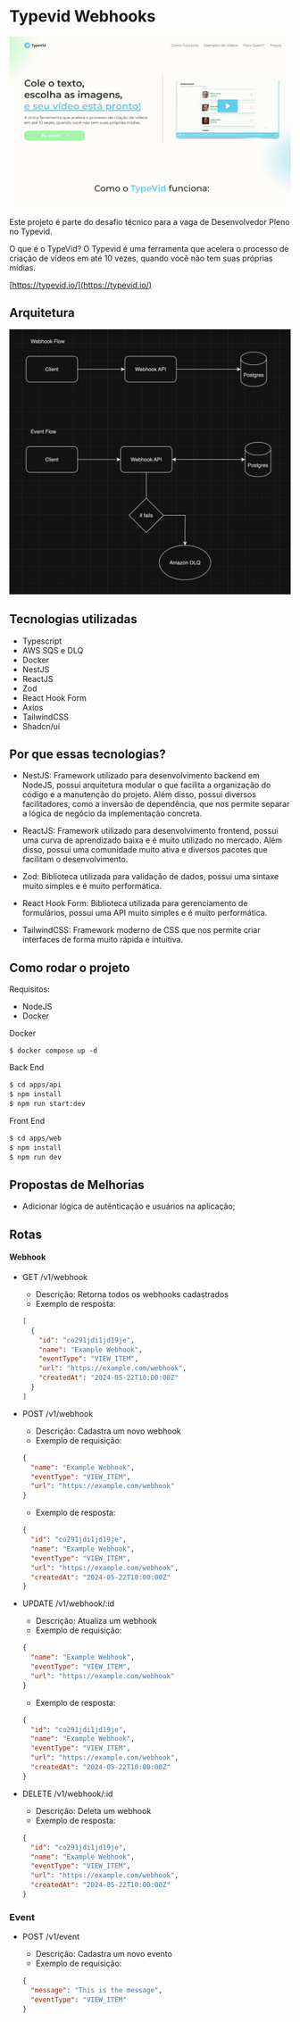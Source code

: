 # Typevid Webhooks

![Arquitetura](./.github/typevid.png)

Este projeto é parte do desafio técnico para a vaga de Desenvolvedor Pleno no Typevid.

O que é o TypeVid?
O Typevid é uma ferramenta que acelera o processo de criação de vídeos em até 10 vezes, quando você não tem suas próprias mídias.

[https://typevid.io/](https://typevid.io/)

## Arquitetura

![Arquitetura](./.github/architecture.png)

## Tecnologias utilizadas

- Typescript
- AWS SQS e DLQ
- Docker
- NestJS
- ReactJS
- Zod
- React Hook Form
- Axios
- TailwindCSS
- Shadcn/ui

## Por que essas tecnologias?

- NestJS: Framework utilizado para desenvolvimento backend em NodeJS, possui arquitetura modular o que facilita a organização do código e a manutenção do projeto. Além disso, possui diversos facilitadores, como a inversão de dependência, que nos permite separar a lógica de negócio da implementação concreta.

- ReactJS: Framework utilizado para desenvolvimento frontend, possui uma curva de aprendizado baixa e é muito utilizado no mercado. Além disso, possui uma comunidade muito ativa e diversos pacotes que facilitam o desenvolvimento.

- Zod: Biblioteca utilizada para validação de dados, possui uma sintaxe muito simples e é muito performática.

- React Hook Form: Biblioteca utilizada para gerenciamento de formulários, possui uma API muito simples e é muito performática.

- TailwindCSS: Framework moderno de CSS que nos permite criar interfaces de forma muito rápida e intuitiva.

## Como rodar o projeto

Requisitos:

- NodeJS
- Docker

Docker

```
$ docker compose up -d
```

Back End

```bash
$ cd apps/api
$ npm install
$ npm run start:dev
```

Front End

```bash
$ cd apps/web
$ npm install
$ npm run dev
```

## Propostas de Melhorias

- Adicionar lógica de autênticação e usuários na aplicação;

## Rotas

#### Webhook

- GET /v1/webhook

  - Descrição: Retorna todos os webhooks cadastrados
  - Exemplo de resposta:

  ```json
  [
    {
      "id": "co291jdi1jd19je",
      "name": "Example Webhook",
      "eventType": "VIEW_ITEM",
      "url": "https://example.com/webhook",
      "createdAt": "2024-05-22T10:00:00Z"
    }
  ]
  ```

- POST /v1/webhook

  - Descrição: Cadastra um novo webhook
  - Exemplo de requisição:

  ```json
  {
    "name": "Example Webhook",
    "eventType": "VIEW_ITEM",
    "url": "https://example.com/webhook"
  }
  ```

  - Exemplo de resposta:

  ```json
  {
    "id": "co291jdi1jd19je",
    "name": "Example Webhook",
    "eventType": "VIEW_ITEM",
    "url": "https://example.com/webhook",
    "createdAt": "2024-05-22T10:00:00Z"
  }
  ```

- UPDATE /v1/webhook/:id

  - Descrição: Atualiza um webhook
  - Exemplo de requisição:

  ```json
  {
    "name": "Example Webhook",
    "eventType": "VIEW_ITEM",
    "url": "https://example.com/webhook"
  }
  ```

  - Exemplo de resposta:

  ```json
  {
    "id": "co291jdi1jd19je",
    "name": "Example Webhook",
    "eventType": "VIEW_ITEM",
    "url": "https://example.com/webhook",
    "createdAt": "2024-05-22T10:00:00Z"
  }
  ```

- DELETE /v1/webhook/:id

  - Descrição: Deleta um webhook
  - Exemplo de resposta:

  ```json
  {
    "id": "co291jdi1jd19je",
    "name": "Example Webhook",
    "eventType": "VIEW_ITEM",
    "url": "https://example.com/webhook",
    "createdAt": "2024-05-22T10:00:00Z"
  }
  ```

### Event

- POST /v1/event

  - Descrição: Cadastra um novo evento
  - Exemplo de requisição:

  ```json
  {
    "message": "This is the message",
    "eventType": "VIEW_ITEM"
  }
  ```
